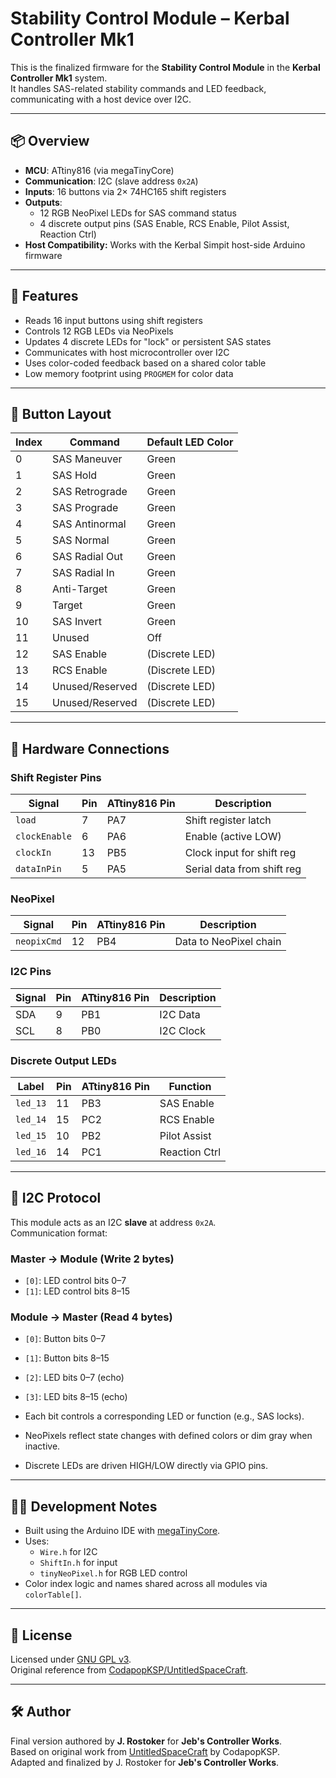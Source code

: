 # Stability Control Module – Kerbal Controller Mk1

This is the finalized firmware for the **Stability Control Module** in the **Kerbal Controller Mk1** system.  
It handles SAS-related stability commands and LED feedback, communicating with a host device over I2C.

---

## 📦 Overview

- **MCU**: ATtiny816 (via megaTinyCore)
- **Communication**: I2C (slave address `0x2A`)
- **Inputs**: 16 buttons via 2× 74HC165 shift registers
- **Outputs**:
  - 12 RGB NeoPixel LEDs for SAS command status
  - 4 discrete output pins (SAS Enable, RCS Enable, Pilot Assist, Reaction Ctrl)
- **Host Compatibility:** Works with the Kerbal Simpit host-side Arduino firmware

---

## 🚀 Features

- Reads 16 input buttons using shift registers
- Controls 12 RGB LEDs via NeoPixels
- Updates 4 discrete LEDs for "lock" or persistent SAS states
- Communicates with host microcontroller over I2C
- Uses color-coded feedback based on a shared color table
- Low memory footprint using `PROGMEM` for color data

---

## 🧠 Button Layout

| Index | Command          | Default LED Color |
|-------|------------------|-------------------|
| 0     | SAS Maneuver     | Green             |
| 1     | SAS Hold         | Green             |
| 2     | SAS Retrograde   | Green             |
| 3     | SAS Prograde     | Green             |
| 4     | SAS Antinormal   | Green             |
| 5     | SAS Normal       | Green             |
| 6     | SAS Radial Out   | Green             |
| 7     | SAS Radial In    | Green             |
| 8     | Anti-Target      | Green             |
| 9     | Target           | Green             |
| 10    | SAS Invert       | Green             |
| 11    | Unused           | Off               |
| 12    | SAS Enable       | (Discrete LED)    |
| 13    | RCS Enable       | (Discrete LED)    |
| 14    | Unused/Reserved  | (Discrete LED)    |
| 15    | Unused/Reserved  | (Discrete LED)    |

---

## 🧰 Hardware Connections

### Shift Register Pins
| Signal        | Pin     | ATtiny816 Pin | Description                 |
|---------------|---------|---------------|-----------------------------|
| `load`        | 7       | PA7           | Shift register latch        |
| `clockEnable` | 6       | PA6           | Enable (active LOW)         |
| `clockIn`     | 13      | PB5           | Clock input for shift reg   |
| `dataInPin`   | 5       | PA5           | Serial data from shift reg  |

### NeoPixel
| Signal      | Pin  | ATtiny816 Pin | Description         |
|-------------|------|---------------|---------------------|
| `neopixCmd` | 12   | PB4           | Data to NeoPixel chain |

### I2C Pins
| Signal | Pin | ATtiny816 Pin | Description     |
|--------|-----|---------------|-----------------|
| SDA    | 9   | PB1           | I2C Data        |
| SCL    | 8   | PB0           | I2C Clock       |

### Discrete Output LEDs
| Label           | Pin | ATtiny816 Pin | Function         |
|------------------|-----|---------------|------------------|
| `led_13`         | 11  | PB3           | SAS Enable       |
| `led_14`         | 15  | PC2           | RCS Enable       |
| `led_15`         | 10  | PB2           | Pilot Assist     |
| `led_16`         | 14  | PC1           | Reaction Ctrl    |

---

## 🧾 I2C Protocol

This module acts as an I2C **slave** at address `0x2A`.  
Communication format:

### Master → Module (Write 2 bytes)
- `[0]`: LED control bits 0–7
- `[1]`: LED control bits 8–15

### Module → Master (Read 4 bytes)
- `[0]`: Button bits 0–7
- `[1]`: Button bits 8–15
- `[2]`: LED bits 0–7 (echo)
- `[3]`: LED bits 8–15 (echo)

- Each bit controls a corresponding LED or function (e.g., SAS locks).
- NeoPixels reflect state changes with defined colors or dim gray when inactive.
- Discrete LEDs are driven HIGH/LOW directly via GPIO pins.

---

## 🧑‍💻 Development Notes

- Built using the Arduino IDE with [megaTinyCore](https://github.com/SpenceKonde/megaTinyCore).
- Uses:
  - `Wire.h` for I2C
  - `ShiftIn.h` for input
  - `tinyNeoPixel.h` for RGB LED control
- Color index logic and names shared across all modules via `colorTable[]`.

---

## 📜 License

Licensed under [GNU GPL v3](https://www.gnu.org/licenses/gpl-3.0.en.html).  
Original reference from [CodapopKSP/UntitledSpaceCraft](https://github.com/CodapopKSP/UntitledSpaceCraft).

---

## 🛠 Author

Final version authored by **J. Rostoker** for **Jeb's Controller Works**.  
Based on original work from [UntitledSpaceCraft](https://github.com/CodapopKSP/UntitledSpaceCraft) by CodapopKSP.  
Adapted and finalized by J. Rostoker for **Jeb's Controller Works**.

